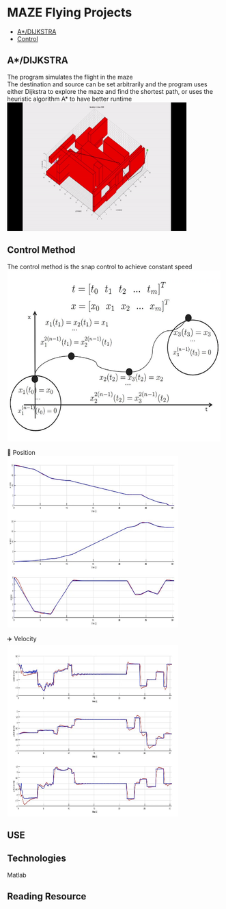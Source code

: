 # MAZE Flying Projects
* [A*/DIJKSTRA](#a*/dijkstra)
* [Control](#control-method)

## A*/DIJKSTRA
The program simulates the flight in the maze<br/> 
The destination and source can be set arbitrarily and the program uses either Dijkstra to explore the maze and find the shortest path, or uses the heuristic algorithm A* to have better runtime<br/>
<img src="drone.gif" width="420" height="300"/>

## Control Method
The control method is the snap control to achieve constant speed<br/>
<img src="image/snap.png" width="500" height="400"/>

:round_pushpin: Position<br/>
<img src="image/pos.png" width="400" height="400"/>

:airplane: Velocity<br/>
<img src="image/vel.png" width="400" height="400"/>

## USE

## Technologies
Matlab

## Reading Resource
